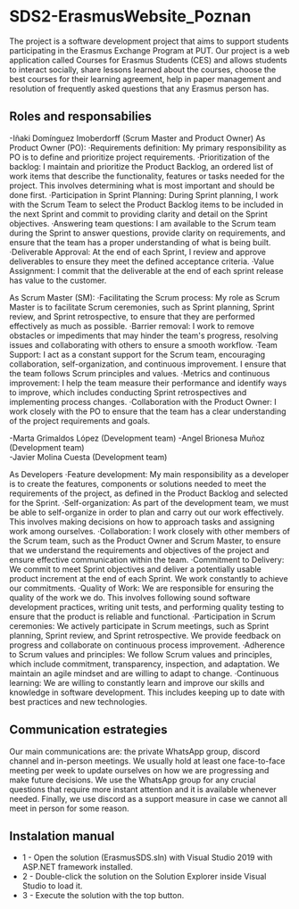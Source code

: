 # SDS2-ErasmusWebsite_Poznan
The project is a software development project that aims to support students participating in the Erasmus Exchange Program at PUT.
Our project is a web application called Courses for Erasmus Students (CES) and allows students to interact socially, share lessons learned about the courses, choose the best courses for their learning agreement, help in paper management and resolution of frequently asked questions that any Erasmus person has.

## Roles and responsabilies
-Iñaki Domínguez Imoberdorff (Scrum Master and Product Owner)
  As Product Owner (PO):
    ·Requirements definition: My primary responsibility as PO is to define and prioritize project requirements.
    ·Prioritization of the backlog: I maintain and prioritize the Product Backlog, an ordered list of work items that describe the functionality, features or tasks needed for the project. This involves determining what is most important and should be done first.
    ·Participation in Sprint Planning: During Sprint planning, I work with the Scrum Team to select the Product Backlog items to be included in the next Sprint and commit to providing clarity and detail on the Sprint objectives.
    ·Answering team questions: I am available to the Scrum team during the Sprint to answer questions, provide clarity on requirements, and ensure that the team has a proper understanding of what is being built.
    ·Deliverable Approval: At the end of each Sprint, I review and approve deliverables to ensure they meet the defined acceptance criteria.
    ·Value Assignment: I commit that the deliverable at the end of each sprint release has value to the customer.
  
  As Scrum Master (SM):
    ·Facilitating the Scrum process: My role as Scrum Master is to facilitate Scrum ceremonies, such as Sprint planning, Sprint review, and Sprint retrospective, to ensure that they are performed effectively as much as possible.
    ·Barrier removal: I work to remove obstacles or impediments that may hinder the team's progress, resolving issues and collaborating with others to ensure a smooth workflow.
    ·Team Support: I act as a constant support for the Scrum team, encouraging collaboration, self-organization, and continuous improvement. I ensure that the team follows Scrum principles and values.
    ·Metrics and continuous improvement: I help the team measure their performance and identify ways to improve, which includes conducting Sprint retrospectives and implementing process changes.
    ·Collaboration with the Product Owner: I work closely with the PO to ensure that the team has a clear understanding of the project requirements and goals.

-Marta Grimaldos López (Development team)
-Angel Brionesa Muñoz (Development team)  
-Javier Molina Cuesta (Development team)

  As Developers
  ·Feature development: My main responsibility as a developer is to create the features, components or solutions needed to meet the requirements of the project, as defined in the Product Backlog and selected for the Sprint.
  ·Self-organization: As part of the development team, we must be able to self-organize in order to plan and carry out our work effectively. This involves making decisions on how to approach tasks and assigning work among ourselves.
  ·Collaboration: I work closely with other members of the Scrum team, such as the Product Owner and Scrum Master, to ensure that we understand the requirements and objectives of the project and ensure effective communication within the team.
  ·Commitment to Delivery: We commit to meet Sprint objectives and deliver a potentially usable product increment at the end of each Sprint. We work constantly to achieve our commitments.
  ·Quality of Work: We are responsible for ensuring the quality of the work we do. This involves following sound software development practices, writing unit tests, and performing quality testing to ensure that the product is reliable and functional.
  ·Participation in Scrum ceremonies: We actively participate in Scrum meetings, such as Sprint planning, Sprint review, and Sprint retrospective. We provide feedback on progress and collaborate on continuous process improvement.
  ·Adherence to Scrum values and principles: We follow Scrum values and principles, which include commitment, transparency, inspection, and adaptation. We maintain an agile mindset and are willing to adapt to change.
  ·Continuous learning: We are willing to constantly learn and improve our skills and knowledge in software development. This includes keeping up to date with best practices and new technologies.

## Communication estrategies
Our main communications are: the private WhatsApp group, discord channel and in-person meetings. We usually hold at least one face-to-face meeting per week to update ourselves on how we are progressing and make future decisions. We use the WhatsApp group for any crucial questions that require more instant attention and it is available whenever needed. Finally, we use discord as a support measure in case we cannot all meet in person for some reason.

## Instalation manual

* 1 - Open the solution (ErasmusSDS.sln) with Visual Studio 2019 with ASP.NET framework installed.
* 2 - Double-click the solution on the Solution Explorer inside Visual Studio to load it.
* 3 - Execute the solution with the top button.
